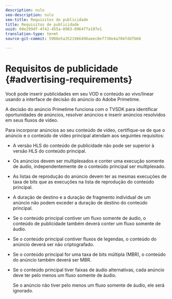 ```yaml
---
description: nulo
seo-description: nulo
seo-title: Requisitos de publicidade
title: Requisitos de publicidade
uuid: 60e299df-4f42-455a-8983-8964f7a197e1
translation-type: tm+mt
source-git-commit: 5908e5a3521966496aeec0ef730e4a704fddfb68

---
```



# Requisitos de publicidade {#advertising-requirements}

Você pode inserir publicidades em seu VOD e conteúdo ao vivo/linear usando a interface de decisão do anúncio do Adobe Primetime.

A decisão do anúncio Primetime funciona com o TVSDK para identificar oportunidades de anúncios, resolver anúncios e inserir anúncios resolvidos em seus fluxos de vídeo.

Para incorporar anúncios ao seu conteúdo de vídeo, certifique-se de que o anúncio e o conteúdo de vídeo principal atendam aos seguintes requisitos:

* A versão HLS do conteúdo de publicidade não pode ser superior à versão HLS do conteúdo principal.
* Os anúncios devem ser multiplexados e conter uma execução somente de áudio, independentemente de o conteúdo principal ser multiplexado.
* As listas de reprodução do anúncio devem ter as mesmas execuções de taxa de bits que as execuções na lista de reprodução do conteúdo principal.
* A duração de destino e a duração de fragmento individual de um anúncio não podem exceder a duração de destino do conteúdo principal.
* Se o conteúdo principal contiver um fluxo somente de áudio, o conteúdo de publicidade também deverá conter um fluxo somente de áudio.
* Se o conteúdo principal contiver fluxos de legendas, o conteúdo do anúncio deverá ser não criptografado.
* Se o conteúdo principal for uma taxa de bits múltipla (MBR), o conteúdo do anúncio também deverá ser MBR.
* Se o conteúdo principal tiver faixas de áudio alternativas, cada anúncio deve ter pelo menos um fluxo somente de áudio.

   Se o anúncio não tiver pelo menos um fluxo somente de áudio, ele será ignorado.